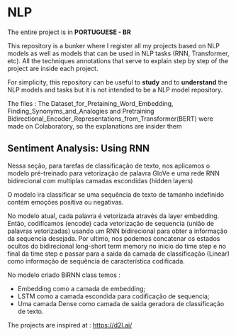 # NLP

The entire project is in **PORTUGUESE - BR**

This repository is a bunker where I register all my projects based on NLP models as well as models that can be used in NLP tasks (RNN, Transformer, etc).
All the techniques annotations that serve to explain step by step of the project are inside each project.

For simplicity, this repository can be useful to **study** and to **understand** the NLP models and tasks but it is not intended to be a NLP model repository.

The files : The Dataset_for_Pretaining_Word_Embedding, Finding_Synonyms_and_Analogies and Pretraining Bidirectional_Encoder_Representations_from_Transformer(BERT) were made on Colaboratory, so the explanations are insider them

## Sentiment Analysis: Using RNN
Nessa seção, para tarefas de classificação de texto, nos aplicamos o modelo pré-treinado para vetorização de palavra GloVe e uma rede RNN bidirecional com multiplas camadas escondidas (hidden layers)

O modelo ira classificar se uma sequência de texto de tamanho indefinido contém emoções positiva ou negativas.

No modelo atual, cada palavra é vetorizada através da layer embedding. Então, codificamos (encode) cada vetorização de sequencia (união de palavras vetorizadas) usando um RNN bidirecional para obter a informação da sequencia desejada. Por ultimo, nos podemos concatenar os estados ocultos do bidirecional long-short term memory no inicio do time step e no final da time step e passar para a saida da camada de classificação (Linear) como informação de sequência de característica codificada.

No modelo criado BiRNN class temos :

* Embedding como a camada de embedding;
* LSTM como a camada escondida para codificação de sequencia;
* Uma camada Dense como camada de saida geradora de classificação de texto.

The projects are inspired at : 
https://d2l.ai/
